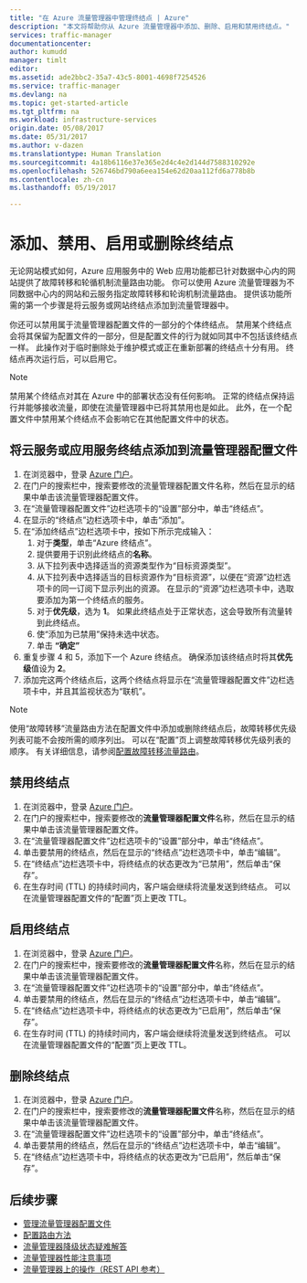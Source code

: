 ```yaml
---
title: "在 Azure 流量管理器中管理终结点 | Azure"
description: "本文将帮助你从 Azure 流量管理器中添加、删除、启用和禁用终结点。"
services: traffic-manager
documentationcenter: 
author: kumudd
manager: timlt
editor: 
ms.assetid: ade2bbc2-35a7-43c5-8001-4698f7254526
ms.service: traffic-manager
ms.devlang: na
ms.topic: get-started-article
ms.tgt_pltfrm: na
ms.workload: infrastructure-services
origin.date: 05/08/2017
ms.date: 05/31/2017
ms.author: v-dazen
ms.translationtype: Human Translation
ms.sourcegitcommit: 4a18b6116e37e365e2d4c4e2d144d7588310292e
ms.openlocfilehash: 526746bd790a6eea154e62d20aa112fd6a778b8b
ms.contentlocale: zh-cn
ms.lasthandoff: 05/19/2017

---
```


# <a name="add-disable-enable-or-delete-endpoints"></a>添加、禁用、启用或删除终结点

无论网站模式如何，Azure 应用服务中的 Web 应用功能都已针对数据中心内的网站提供了故障转移和轮循机制流量路由功能。 你可以使用 Azure 流量管理器为不同数据中心内的网站和云服务指定故障转移和轮询机制流量路由。 提供该功能所需的第一个步骤是将云服务或网站终结点添加到流量管理器中。

你还可以禁用属于流量管理器配置文件的一部分的个体终结点。 禁用某个终结点会将其保留为配置文件的一部分，但是配置文件的行为就如同其中不包括该终结点一样。 此操作对于临时删除处于维护模式或正在重新部署的终结点十分有用。 终结点再次运行后，可以启用它。

> [!NOTE]
> 禁用某个终结点对其在 Azure 中的部署状态没有任何影响。 正常的终结点保持运行并能够接收流量，即使在流量管理器中已将其禁用也是如此。 此外，在一个配置文件中禁用某个终结点不会影响它在其他配置文件中的状态。

## <a name="to-add-a-cloud-service-or-an-app-service-endpoint-to-a-traffic-manager-profile"></a>将云服务或应用服务终结点添加到流量管理器配置文件

1. 在浏览器中，登录 [Azure 门户](http://portal.azure.cn)。
2. 在门户的搜索栏中，搜索要修改的流量管理器配置文件名称，然后在显示的结果中单击该流量管理器配置文件。
3. 在“流量管理器配置文件”边栏选项卡的“设置”部分中，单击“终结点”。
4. 在显示的“终结点”边栏选项卡中，单击“添加”。
5. 在“添加终结点”边栏选项卡中，按如下所示完成输入：
    1. 对于**类型**，单击“Azure 终结点”。
    2. 提供要用于识别此终结点的**名称**。
    3. 从下拉列表中选择适当的资源类型作为“目标资源类型”。
    4. 从下拉列表中选择适当的目标资源作为“目标资源”，以便在“资源”边栏选项卡的同一订阅下显示列出的资源。 在显示的“资源”边栏选项卡中，选取要添加为第一个终结点的服务。
    5. 对于**优先级**，选为 **1**。 如果此终结点处于正常状态，这会导致所有流量转到此终结点。
    6. 使“添加为已禁用”保持未选中状态。
    7. 单击 **“确定”**
6.    重复步骤 4 和 5，添加下一个 Azure 终结点。 确保添加该终结点时将其**优先级**值设为 **2**。
7.    添加完这两个终结点后，这两个终结点将显示在“流量管理器配置文件”边栏选项卡中，并且其监视状态为“联机”。

> [!NOTE]
> 使用“故障转移”流量路由方法在配置文件中添加或删除终结点后，故障转移优先级列表可能不会按所需的顺序列出。 可以在“配置”页上调整故障转移优先级列表的顺序。 有关详细信息，请参阅[配置故障转移流量路由](traffic-manager-configure-failover-routing-method.md)。

## <a name="to-disable-an-endpoint"></a>禁用终结点

1. 在浏览器中，登录 [Azure 门户](http://portal.azure.cn)。
2. 在门户的搜索栏中，搜索要修改的**流量管理器配置文件**名称，然后在显示的结果中单击该流量管理器配置文件。
3. 在“流量管理器配置文件”边栏选项卡的“设置”部分中，单击“终结点”。 
4. 单击要禁用的终结点，然后在显示的“终结点”边栏选项卡中，单击“编辑”。
5. 在“终结点”边栏选项卡中，将终结点的状态更改为“已禁用”，然后单击“保存”。
6. 在生存时间 (TTL) 的持续时间内，客户端会继续将流量发送到终结点。 可以在流量管理器配置文件的“配置”页上更改 TTL。

## <a name="to-enable-an-endpoint"></a>启用终结点

1. 在浏览器中，登录 [Azure 门户](http://portal.azure.cn)。
2. 在门户的搜索栏中，搜索要修改的**流量管理器配置文件**名称，然后在显示的结果中单击该流量管理器配置文件。
3. 在“流量管理器配置文件”边栏选项卡的“设置”部分中，单击“终结点”。 
4. 单击要禁用的终结点，然后在显示的“终结点”边栏选项卡中，单击“编辑”。
5. 在“终结点”边栏选项卡中，将终结点的状态更改为“已启用”，然后单击“保存”。
6. 在生存时间 (TTL) 的持续时间内，客户端会继续将流量发送到终结点。 可以在流量管理器配置文件的“配置”页上更改 TTL。

## <a name="to-delete-an-endpoint"></a>删除终结点

1. 在浏览器中，登录 [Azure 门户](http://portal.azure.cn)。
2. 在门户的搜索栏中，搜索要修改的**流量管理器配置文件**名称，然后在显示的结果中单击该流量管理器配置文件。
3. 在“流量管理器配置文件”边栏选项卡的“设置”部分中，单击“终结点”。 
4. 单击要禁用的终结点，然后在显示的“终结点”边栏选项卡中，单击“编辑”。
5. 在“终结点”边栏选项卡中，将终结点的状态更改为“已启用”，然后单击“保存”。

## <a name="next-steps"></a>后续步骤

* [管理流量管理器配置文件](traffic-manager-manage-profiles.md)
* [配置路由方法](traffic-manager-configure-routing-method.md)
* [流量管理器降级状态疑难解答](traffic-manager-troubleshooting-degraded.md)
* [流量管理器性能注意事项](traffic-manager-performance-considerations.md)
* [流量管理器上的操作（REST API 参考）](https://msdn.microsoft.com/library/hh758255.aspx)

